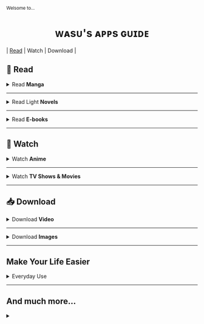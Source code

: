 <sub>Welsome to...</sub>
<h1 align="center">ᴡᴀsᴜ's ᴀᴩᴩs ɢᴜɪᴅᴇ</h1>

| [Read](#-read) | Watch | Download |

📖 Read
--------

<details><summary>Read <b>Manga</b></summary>

✨ [**Tachiyomi**](https://tachiyomi.org/) and its [forks](https://tachiyomi.org/forks/). `FOSS` `Extension based`

✧ [**Saikou**](https://github.com/saikou-app/saikou) `FOSS`

</details>

---

<details><summary>Read Light <b>Novels</b></summary>

✦ [**Shosetsu**](https://shosetsu.app)

✦ [**QuickNovel**](https://github.com/LagradOst/QuickNovel)

</details>

---

<details><summary>Read <b>E-books</b></summary>

✦ [**Moon+ Reader**](https://play.google.com/store/apps/details?id=com.flyersoft.moonreader) `▶Google Play`

✦ [**Reasily**](https://play.google.com/store/apps/details?id=com.gmail.jxlab.app.reasily) `▶Google Play`
> **ePub only** reader

</details>

---

🎥 Watch
----------

<details><summary>Watch <b>Anime</b></summary>

✦ [**Aniyomi**](https://aniyomi.jmir.xyz/) `FOSS` `Extension based`
> Fork of Tachiyomi for anime. 

|           +          |            -           |
| :-----------------: | :-----------------: |
| Tachiyomi-like UI |  |
| Let both watch anime and read manga |  |

✦ [**Saikou**](https://github.com/saikou-app/saikou)

✧ [**CloudStream**](https://github.com/recloudstream/cloudstream) `FOSS` `Extension based`
> Movie and Series centered but supports a few anime sources as well.

</details>

---

<details><summary>Watch <b>TV Shows & Movies</b></summary>

✦ [**CloudStream**](https://github.com/recloudstream/cloudstream) `FOSS` `Extension based`

</details>

---

📥 Download
---------------------

<details><summary>Download <b>Video</b></summary>

✦ [Video Downloader](https://play.google.com/store/apps/details?id=video.downloader.videodownloader) `▶Google Play`

</details>

---

<details><summary>Download <b>Images</b></summary>

✦ [Image Hunter](https://play.google.com/store/apps/details?id=video.downloader.videodownloader) `▶Google Play`

✦ [Gallerify](https://play.google.com/store/apps/details?id=com.atominvention.gallerify) `▶Google Play`

❌ ~~[GetThemAll]()~~ `▶Google Play`
> Once upon a time it was great app... But owner changed and...

</details>

---

Make Your Life Easier
----------------------------------

<details><summary>Everyday Use</summary>

✨ [**FooView**](https://www.fooview.com/) [`▶Google Play`](https://play.google.com/store/apps/details?id=com.fooview.android.fooview)  
> FooView is a floating ball with gestures, 500+ featuers all in one touch.

</details>


---

And much more...
-----------------------------

<details><summary></summary>

[]()

</details>
